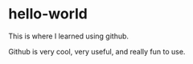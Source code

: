 # hello-world
This is where I learned using github.

Github is very cool, very useful, and really fun to use.
